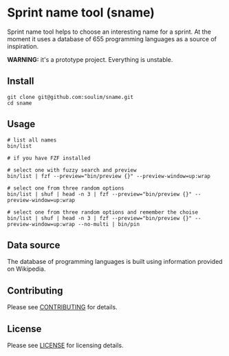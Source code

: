 # Sprint name tool (sname)

Sprint name tool helps to choose an interesting name for a sprint.
At the moment it uses a database of 655 programming languages as
a source of inspiration.

**WARNING:** it's a prototype project. Everything is unstable.

## Install

```shell
git clone git@github.com:soulim/sname.git
cd sname
```

## Usage

```shell
# list all names
bin/list

# if you have FZF installed

# select one with fuzzy search and preview
bin/list | fzf --preview="bin/preview {}" --preview-window=up:wrap

# select one from three random options
bin/list | shuf | head -n 3 | fzf --preview="bin/preview {}" --preview-window=up:wrap

# select one from three random options and remember the choise
bin/list | shuf | head -n 3 | fzf --preview="bin/preview {}" --preview-window=up:wrap --no-multi | bin/pin
```

## Data source

The database of programming languages is built using information provided
on Wikipedia.

## Contributing

Please see [CONTRIBUTING](docs/CONTRIBUTING.md) for details.

## License

Please see [LICENSE](LICENSE) for licensing details.
